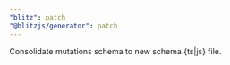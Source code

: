 ```yaml
---
"blitz": patch
"@blitzjs/generator": patch
---
```


Consolidate mutations schema to new schema.{ts|js} file.
